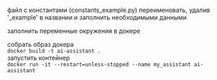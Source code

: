 файл с константами (constants_example.py) переименовать, удалив '_example' в названии и заполнить необходимыми данными
  
заполнить переменные окружения в докере

собрать образ докера  
```docker build -t ai-assistant .```  
запустить контейнер  
```docker run -it --restart=unless-stopped --name my_assistant ai-assistant ```  

